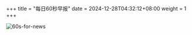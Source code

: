 +++
title = "每日60秒早报"
date = 2024-12-28T04:32:12+08:00
weight = 1
+++

![60s-for-news](/img/zaobao/zaobao.png "由 ALAPI 提供支持")
